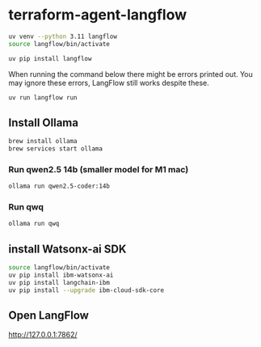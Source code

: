 # terraform-agent-langflow

```zsh
uv venv --python 3.11 langflow
source langflow/bin/activate
```

```zsh
uv pip install langflow
```

When running the command below there might be errors printed out. You may ignore these errors, LangFlow still works despite these.

```zsh
uv run langflow run
```
## Install Ollama

```zsh
brew install ollama
brew services start ollama
```

### Run qwen2.5 14b (smaller model for M1 mac)
```zsh
ollama run qwen2.5-coder:14b
```


### Run qwq
```zsh
ollama run qwq
```

## install Watsonx-ai SDK
```zsh
source langflow/bin/activate
uv pip install ibm-watsonx-ai
uv pip install langchain-ibm
uv pip install --upgrade ibm-cloud-sdk-core
```



## Open LangFlow

http://127.0.0.1:7862/

